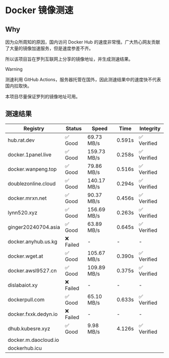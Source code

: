 # Docker 镜像测速

## Why

因为众所周知的原因，国内访问 Docker Hub 的速度非常慢。广大热心网友贡献了大量的镜像加速服务，但是速度参差不齐。


所以该项目旨在罗列互联网上分享的镜像地址，并生成测速结果。

> [!WARNING]
> 测速利用 GitHub Actions，服务器托管在国外，因此测速结果中的速度快不代表国内拉取快。
>

本项目尽量保证罗列的镜像地址可用。

## 测速结果

| Registry | Status | Speed | Time | Integrity |
|----------|--------|-------|------|-----------|
| hub.rat.dev | ✅ Good | 69.73 MB/s | 0.591s | ✅ Verified |
| docker.1panel.live | ✅ Good | 159.73 MB/s | 0.258s | ✅ Verified |
| docker.wanpeng.top | ✅ Good | 79.86 MB/s | 0.516s | ✅ Verified |
| doublezonline.cloud | ✅ Good | 140.17 MB/s | 0.294s | ✅ Verified |
| docker.mrxn.net | ✅ Good | 90.37 MB/s | 0.456s | ✅ Verified |
| lynn520.xyz | ✅ Good | 156.69 MB/s | 0.263s | ✅ Verified |
| ginger20240704.asia | ✅ Good | 63.89 MB/s | 0.645s | ✅ Verified |
| docker.anyhub.us.kg | ❌ Failed | - | - | - |
| docker.wget.at | ✅ Good | 105.67 MB/s | 0.390s | ✅ Verified |
| docker.awsl9527.cn | ✅ Good | 109.89 MB/s | 0.375s | ✅ Verified |
| dislabaiot.xy | ❌ Failed | - | - | - |
| dockerpull.com | ✅ Good | 65.10 MB/s | 0.633s | ✅ Verified |
| docker.fxxk.dedyn.io | ❌ Failed | - | - | - |
| dhub.kubesre.xyz | ✅ Good | 9.98 MB/s | 4.126s | ✅ Verified |
| docker.m.daocloud.io|  |  |  |  |
| dockerhub.icu|  |  |  |  |
